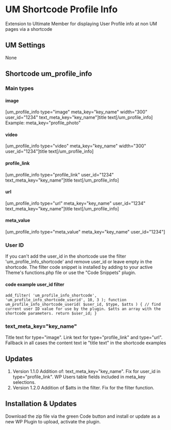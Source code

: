 # UM Shortcode Profile Info
Extension to Ultimate Member for displaying User Profile info at non UM pages via a shortcode
## UM Settings
None
## Shortcode um_profile_info
### Main types
#### image
[um_profile_info type="image" meta_key="key_name" width="300" user_id="1234" text_meta_key="key_name"]title text[/um_profile_info]  Example: meta_key="profile_photo"
#### video
[um_profile_info type="video" meta_key="key_name" width="300" user_id="1234"]title text[/um_profile_info]
#### profile_link
[um_profile_info type="profile_link" user_id="1234" text_meta_key="key_name"]title text[/um_profile_info]
#### url
[um_profile_info type="url" meta_key="key_name" user_id="1234" text_meta_key="key_name"]title text[/um_profile_info]
#### meta_value
[um_profile_info type="meta_value" meta_key="key_name" user_id="1234"]
### User ID
If you can't add the user_id in the shortcode use the filter 'um_profile_info_shortcode' and remove user_id or leave empty in the shortcode. The filter code snippet is installed by adding to your active Theme's functions.php file or use the "Code Snippets" plugin.
#### code example user_id filter
<code>add_filter( 'um_profile_info_shortcode', 'um_profile_info_shortcode_userid', 10, 3 );
function um_profile_info_shortcode_userid( $user_id, $type, $atts ) {
    // find current user ID value for use by the plugin. $atts an array with the shortcode parameters.
    return $user_id;
}</code>
###  text_meta_key="key_name"
Title text for type="image". Link text for  type="profile_link" and type="url". Fallback in all cases the content text ie "title text" in the shortcode examples
## Updates
1. Version 1.1.0 Addition of: text_meta_key="key_name". Fix for user_id in type="profile_link". WP Users table fields included in meta_key selections.
2. Version 1.2.0 Addition of $atts in the filter. Fix for the filter function.
## Installation & Updates
Download the zip file via the green Code button and install or update as a new WP Plugin to upload, activate the plugin.
